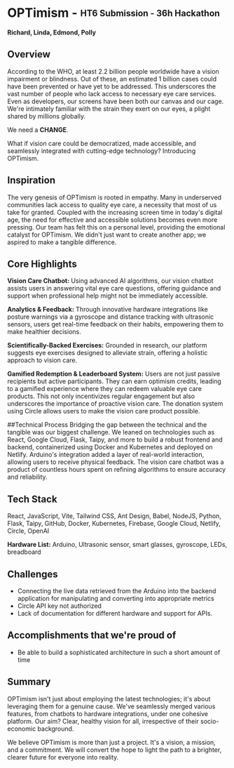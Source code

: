 # OPTimism - <sub><sup>HT6 Submission - 36h Hackathon</sup></sub>
<b>Richard, Linda, Edmond, Polly</b> <br>


## Overview
According to the WHO, at least 2.2 billion people worldwide have a vision impairment or blindness. Out of these, an estimated 1 billion cases could have been prevented or have yet to be addressed. This underscores the vast number of people who lack access to necessary eye care services. Even as developers, our screens have been both our canvas and our cage. We're intimately familiar with the strain they exert on our eyes, a plight shared by millions globally. 

We need a **CHANGE**. 

What if vision care could be democratized, made accessible, and seamlessly integrated with cutting-edge technology? Introducing OPTimism.

## Inspiration
The very genesis of OPTimism is rooted in empathy. Many in underserved communities lack access to quality eye care, a necessity that most of us take for granted. Coupled with the increasing screen time in today's digital age, the need for effective and accessible solutions becomes even more pressing. Our team has felt this on a personal level, providing the emotional catalyst for OPTimism. We didn't just want to create another app; we aspired to make a tangible difference.

## Core Highlights
**Vision Care Chatbot:** Using advanced AI algorithms, our vision chatbot assists users in answering vital eye care questions, offering guidance and support when professional help might not be immediately accessible. 

**Analytics & Feedback:**  Through innovative hardware integrations like posture warnings via a gyroscope and distance tracking with ultrasonic sensors, users get real-time feedback on their habits, empowering them to make healthier decisions.

**Scientifically-Backed Exercises:** Grounded in research, our platform suggests eye exercises designed to alleviate strain, offering a holistic approach to vision care.

**Gamified Redemption & Leaderboard System:** Users are not just passive recipients but active participants. They can earn optimism credits, leading to a gamified experience where they can redeem valuable eye care products. This not only incentivizes regular engagement but also underscores the importance of proactive vision care. The donation system using Circle allows users to make the vision care product possible. 

##Technical Process
Bridging the gap between the technical and the tangible was our biggest challenge. We leaned on technologies such as React, Google Cloud, Flask, Taipy, and more to build a robust frontend and backend, containerized using Docker and Kubernetes and deployed on Netlify. Arduino's integration added a layer of real-world interaction, allowing users to receive physical feedback. The vision care chatbot was a product of countless hours spent on refining algorithms to ensure accuracy and reliability.

## Tech Stack
React, JavaScript, Vite, Tailwind CSS, Ant Design, Babel, NodeJS, Python, Flask, Taipy, GitHub, Docker, Kubernetes, Firebase, Google Cloud, Netlify, Circle, OpenAI

**Hardware List:** Arduino, Ultrasonic sensor, smart glasses, gyroscope, LEDs, breadboard

## Challenges 
- Connecting the live data retrieved from the Arduino into the backend application for manipulating and converting into appropriate metrics
- Circle API key not authorized
- Lack of documentation for different hardware and support for APIs.

## Accomplishments that we're proud of
- Be able to build a sophisticated architecture in such a short amount of time

## Summary 
OPTimism isn't just about employing the latest technologies; it's about leveraging them for a genuine cause. We've seamlessly merged various features, from chatbots to hardware integrations, under one cohesive platform. Our aim? Clear, healthy vision for all, irrespective of their socio-economic background.

We believe OPTimism is more than just a project. It's a vision, a mission, and a commitment. We will convert the hope to light the path to a brighter, clearer future for everyone into reality. 
